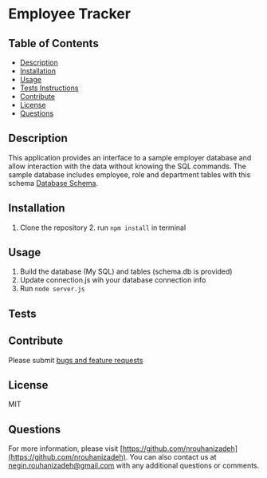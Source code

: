   # Employee Tracker

  ## Table of Contents
  * [Description](#Description)
  * [Installation](#Unstallation)
  * [Usage](#Usage)
  * [Tests Instructions](#Tests)
  * [Contribute](#contribute)
  * [License](#License)
  * [Questions](#questions)
  
  ## Description
  This application provides an interface to a sample employer database and allow interaction with the data without knowing the SQL commands. The sample database includes employee, role and department tables with this schema [Database Schema](Assets/schema.png).

  ## Installation
   1. Clone the repository 2. run ```npm install``` in terminal
  
  ## Usage
1. Build the database (My SQL) and tables (schema.db is provided)
2. Update connection.js wih your database connection info
3. Run ```node server.js```


  ## Tests
  

  ## Contribute
  Please submit [bugs and feature requests](https://github.com/nrouhanizdeh/Employer-Tracker/issues)


  ## License
  MIT

  ## Questions
  For more information, please visit [https://github.com/nrouhanizadeh](https://github.com/nrouhanizadeh).
  You can also contact us at [negin.rouhanizadeh@gmail.com](mailto:negin.rouhanizadeh@gmail.com) with any additional questions or comments.